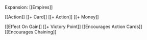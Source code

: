 Expansion: [[Empires]]

[[Action]]
[[+ Card]]
[[+ Action]]
[[+ Money]]

[[Effect On Gain]]
[[+ Victory Point]]
[[Encourages Action Cards]]
[[Encourages Chaining]]
